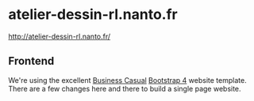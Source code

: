 atelier-dessin-rl.nanto.fr
==========================================

http://atelier-dessin-rl.nanto.fr/

## Frontend

We're using the excellent [Business Casual](https://startbootstrap.com/template-overviews/business-casual/) [Bootstrap 4](https://getbootstrap.com/) website template. There are a few changes here and there to build a single page website.


